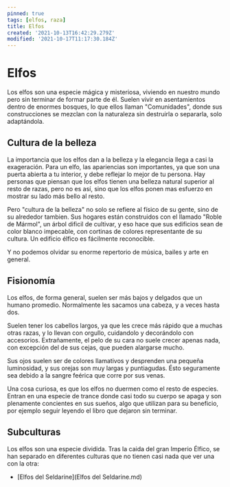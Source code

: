 ```yaml
---
pinned: true
tags: [elfos, raza]
title: Elfos
created: '2021-10-13T16:42:29.279Z'
modified: '2021-10-17T11:17:30.184Z'
---
```


# Elfos

Los elfos son una especie mágica y misteriosa, viviendo en nuestro mundo pero sin terminar de formar parte de él. Suelen vivir en asentamientos dentro de enormes bosques, lo que ellos llaman "Comunidades", donde sus construcciones se mezclan con la naturaleza sin destruirla o separarla, solo adaptándola. 

## Cultura de la belleza

La importancia que los elfos dan a la belleza y la elegancia llega a casi la exageración. Para un elfo, las apariencias son importantes, ya que son una puerta abierta a tu interior, y debe reflejar lo mejor de tu persona.
Hay personas que piensan que los elfos tienen una belleza natural superior al resto de razas, pero no es así, sino que los elfos ponen mas esfuerzo en mostrar su lado más bello al resto.

Pero "cultura de la belleza" no solo se refiere al físico de su gente, sino de su alrededor tambien. Sus hogares están construidos con el llamado "Roble de Mármol", un árbol dificil de cultivar, y eso hace que sus edificios sean de color blanco impecable, con cortinas de colores representante de su cultura. Un edificio élfico es fácilmente reconocible.

Y no podemos olvidar su enorme repertorio de música, bailes y arte en general.

## Fisionomía

Los elfos, de forma general, suelen ser más bajos y delgados que un humano promedio. Normalmente les sacamos una cabeza, y a veces hasta dos.

Suelen tener los cabellos largos, ya que les crece más rápido que a muchas otras razas, y lo llevan con orgullo, cuidandolo y decorándolo con accesorios. Extrañamente, el pelo de su cara no suele crecer apenas nada, con excepción del de sus cejas, que pueden alargarse mucho.

Sus ojos suelen ser de colores llamativos y desprenden una pequeña luminosidad, y sus orejas son muy largas y puntiagudas. Ésto seguramente sea debido a la sangre feérica que corre por sus venas.

Una cosa curiosa, es que los elfos no duermen como el resto de especies. Entran en una especie de trance donde casi todo su cuerpo se apaga y son plenamente concientes en sus sueños, algo que utilizan para su beneficio, por ejemplo seguir leyendo el libro que dejaron sin terminar.

## Subculturas

Los elfos son una especie dividida. Tras la caida del gran Imperio Élfico, se han separado en diferentes culturas que no tienen casi nada que ver una con la otra:
- [Elfos del Seldarine](Elfos del Seldarine.md)




